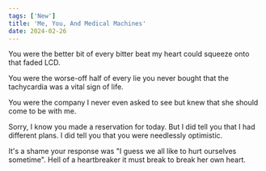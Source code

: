 ```yaml
---
tags: ['New']
title: 'Me, You, And Medical Machines'
date: 2024-02-26
---
```


You were the better bit of every bitter beat my heart could squeeze onto that faded LCD.

You were the worse-off half of every lie you never bought that the tachycardia was a vital sign of life.

You were the company I never even asked to see but knew that she should come to be with me.

Sorry, I know you made a reservation for today. But I did tell you that I had different plans. I did tell you that you were needlessly optimistic.

It's a shame your response was "I guess we all like to hurt ourselves sometime". Hell of a heartbreaker it must break to break her own heart.  
